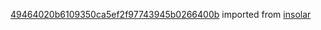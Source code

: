 [49464020b6109350ca5ef2f97743945b0266400b](https://github.com/insolar/insolar/commit/49464020b6109350ca5ef2f97743945b0266400b) imported from [insolar](https://github.com/insolar/insolar)

